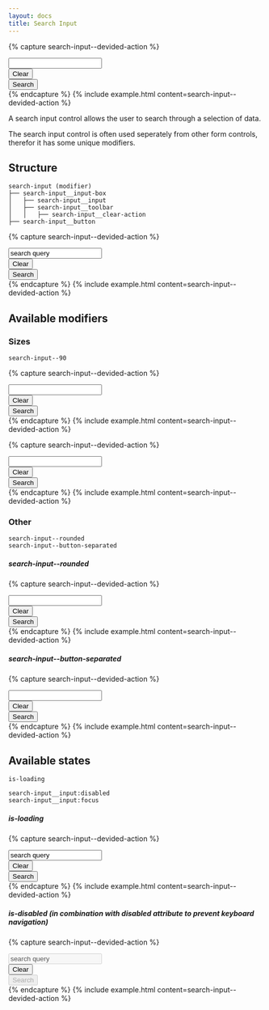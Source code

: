 ```yaml
---
layout: docs
title: Search Input
---
```


{% capture search-input--devided-action %}
<div class="search-input">
    <div class="search-input__input-box">
        <input class="search-input__input"
            type="search"
            required
        >
        <div class="search-input__toolbar">
            <button class="search-input__clear-action">Clear</button>
        </div>
    </div>
    <button class="search-input__button">
        Search
    </button>
</div>
{% endcapture %}
{% include example.html
	content=search-input--devided-action
%}

A search input control allows the user to search through a selection of data.

The search input control is often used seperately from other form controls, therefor it has some unique modifiers.

## Structure

```text
search-input (modifier)
├── search-input__input-box
│   ├── search-input__input
│   ├── search-input__toolbar
│   │   ├── search-input__clear-action
├── search-input__button
```

{% capture search-input--devided-action %}
<div class="search-input">
    <div class="search-input__input-box">
        <input class="search-input__input"
            type="search"
            required
            value="search query"
        >
        <div class="search-input__toolbar">
            <button class="search-input__clear-action">Clear</button>
        </div>
    </div>
    <button class="search-input__button">
        Search
    </button>
</div>
{% endcapture %}
{% include example.html
	content=search-input--devided-action
%}

## Available modifiers

### Sizes

```text
search-input--90
```

{% capture search-input--devided-action %}
<div class="search-input search-input--90">
    <div class="search-input__input-box">
        <input class="search-input__input"
            type="search"
            required
        >
        <div class="search-input__toolbar">
            <button class="search-input__clear-action">Clear</button>
        </div>
    </div>
    <button class="search-input__button">
        Search
    </button>
</div>
{% endcapture %}
{% include example.html
	content=search-input--devided-action
%}

{% capture search-input--devided-action %}
<div class="search-input search-input--90 search-input--rounded">
    <div class="search-input__input-box">
        <input class="search-input__input"
            type="search"
            required
        >
        <div class="search-input__toolbar">
            <button class="search-input__clear-action">Clear</button>
        </div>
    </div>
    <button class="search-input__button">
        Search
    </button>
</div>
{% endcapture %}
{% include example.html
	content=search-input--devided-action
%}

### Other

```text
search-input--rounded
search-input--button-separated
```

##### search-input--rounded

{% capture search-input--devided-action %}
<div class="search-input search-input--rounded">
    <div class="search-input__input-box">
        <input class="search-input__input"
            type="search"
            required
        >
        <div class="search-input__toolbar">
            <button class="search-input__clear-action">Clear</button>
        </div>
    </div>
    <button class="search-input__button">
        Search
    </button>
</div>
{% endcapture %}
{% include example.html
	content=search-input--devided-action
%}

##### search-input--button-separated

{% capture search-input--devided-action %}
<div class="search-input search-input--button-separated">
    <div class="search-input__input-box">
        <input class="search-input__input"
            type="search"
            required
        >
        <div class="search-input__toolbar">
            <button class="search-input__clear-action">Clear</button>
        </div>
    </div>
    <button class="search-input__button">
        Search
    </button>
</div>
{% endcapture %}
{% include example.html
	content=search-input--devided-action
%}

## Available states

```text
is-loading

search-input__input:disabled
search-input__input:focus
```

##### is-loading

{% capture search-input--devided-action %}
<div class="search-input is-loading">
    <div class="search-input__input-box">
        <input class="search-input__input"
            type="search"
            required
            value="search query"
        >
        <div class="search-input__toolbar">
            <button class="search-input__clear-action">Clear</button>
        </div>
    </div>
    <button class="search-input__button">
        Search
    </button>
</div>
{% endcapture %}
{% include example.html
	content=search-input--devided-action
%}

##### is-disabled (in combination with disabled attribute to prevent keyboard navigation)

{% capture search-input--devided-action %}
<div class="search-input is-disabled">
    <div class="search-input__input-box">
        <input class="search-input__input"
            type="search"
            required
            disabled
            value="search query"
        >
        <div class="search-input__toolbar">
            <button class="search-input__clear-action">Clear</button>
        </div>
    </div>
    <button class="search-input__button"
        disabled
    >
        Search
    </button>
</div>
{% endcapture %}
{% include example.html
	content=search-input--devided-action
%}

